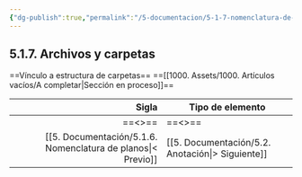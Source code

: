 ```yaml
---
{"dg-publish":true,"permalink":"/5-documentacion/5-1-7-nomenclatura-de-archivos-y-carpetas/","created":"2024-12-27T13:55:39.229-03:00","updated":"2025-01-29T19:29:40.603-03:00"}
---
```


## 5.1.7. Archivos y carpetas

==Vínculo a estructura de carpetas== 
==[[1000. Assets/1000. Artículos vacíos/A completar\|Sección en proceso]]==

|  Sigla | Tipo de elemento |
| -----: | ---------------- |
| ==<>== | ==<>==           |
[[5. Documentación/5.1.6. Nomenclatura de planos\|< Previo]] | [[5. Documentación/5.2. Anotación\|> Siguiente]]